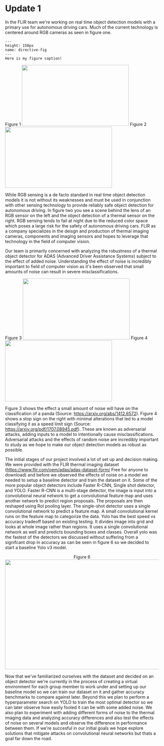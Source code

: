 # Update 1

In the FLIR team we're working on real time object detection models with a primary use for autonomous driving cars. Much of the current technology is centered around RGB cameras as seen in figure one. 

```{figure} 1*QOGcvHbrDZiCqTG6THIQ_w.png
---
height: 150px
name: directive-fig
---
Here is my figure caption!
```

<p float="left">
  Figure 1
  <img src="https://github.com/N-Nunes/ucsb-ds-capstone-2021.github.io/blob/main/ucsb_ds_capstone_projects_2021/projects/flir/1*QOGcvHbrDZiCqTG6THIQ_w.png" width="350", height = "200">
  Figure 2
  <img src="https://github.com/N-Nunes/ucsb-ds-capstone-2021.github.io/blob/main/ucsb_ds_capstone_projects_2021/projects/flir/adk-skateboarder-primary1.jpg" width="350", height = "200">
 </p>



While RGB sensing is a de facto standard in real time object detection models it is not without its weaknesses and must be used in conjunction with other sensing technology to provide reliably safe object detection for autonomous driving. In figure two you see a scene behind the lens of an RGB sensor on the left and the object detection of a thermal sensor on the right. RGB sensing tends to fail at night due to the reduced color space which poses a large risk for the safety of autonomous driving cars. FLIR as a company specializes in the deisgn and production of thermal imaging cameras, components and imaging sensors and hopes to leverage that technology in the field of computer vision. 

Our team is primarily concerned with analyzing the robustness of a thermal object detector for ADAS (Advanced Driver Assistance Systems) subject to the effect of added noise. Understanding the effect of noise is incredibly important to field of computer vision as it's been observed that small amounts of noise can result in severe misclassifications. 

<p float="left">
  Figure 3
  <img src="https://github.com/N-Nunes/ucsb-ds-capstone-2021.github.io/blob/main/ucsb_ds_capstone_projects_2021/projects/flir/1*PmCgcjO3sr3CPPaCpy5Fgw.png", width = "350", height = "200">
  Figure 4
  <img src="https://github.com/N-Nunes/ucsb-ds-capstone-2021.github.io/blob/main/ucsb_ds_capstone_projects_2021/projects/flir/1*n18mfvFgeZTLVxx07iBNkA.png" width="350", height = "200">
 </p>

Figure 3 shows the effect a small amount of noise will have on the classification of a panda (Source: https://arxiv.org/abs/1412.6572). Figure 4 shows a stop sign on the right with minimal alterations that led to a model classifying it as a speed limit sign (Source: https://arxiv.org/pdf/1707.08945.pdf). These are known as adversarial attacks, adding inputs to a model to intentionally cause misclassifications. Adversarial attacks and the effects of random noise are incredibly important to study as we hope to make our object detection models as robust as possible. 


The initial stages of our project involved a lot of set up and decision making. We were provided with the FLIR thermal imaging dataset (https://www.flir.com/oem/adas/adas-dataset-form/ Free for anyone to download) and before we observed the effects of noise on a model we needed to setup a baseline detector and train the dataset on it. Some of the more popular object detectors include Faster R-CNN, Single shot detector, and YOLO. Faster R-CNN is a multi-stage detector, the image is input into a convolutional neural network to get a convolutional feature map and uses another network to predict region proposals. The proposals are then reshaped using RoI pooling layer. The single-shot detector uses a single convolutional network to predict a feature map. A small convolutional kernel runs on the feature map to categorize the data. Yolo has the best speed vs accuracy tradeoff based on existing testing. It divides image into grid and looks at whole image rather than regions. It uses a single convolutional network as well and predicts bounding boxes and classes. Overall yolo was the fastest of the detectors we discussed without suffering from a signifcant drop in accuracy as can be seen in figure 6 so we decided to start a baseline Yolo v3 model. 

<p align="center">
  Figure 6
  <img width="550" height="360" src="https://github.com/N-Nunes/ucsb-ds-capstone-2021.github.io/blob/main/ucsb_ds_capstone_projects_2021/projects/flir/Screen%20Shot%202021-01-31%20at%202.33.40%20PM.png">
</p>


Now that we've familiarized ourselves with the dataset and decided on an object detector we're currently in the process of creating a virtual environment for each group member to work under and setting up our baseline model so we can train our dataset on it and gather accuracy benchmarks to compare against later. Beyond this we plan to perform  a hyperparameter search on YOLO to train the most optimal detector so we can later observe how easily fooled it can be with some added noise. We also plan to experiment with adding different forms of noise to the thermal imaging data and analyzing accuracy differences and also test the effects of noise on several models and observe the difference in performance between them. If we're succesful in our initial goals we hope explore solutions that mitigate attacks on convolutional neural networks but thats a goal far down the road.




